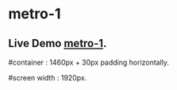 # metro-1

## Live Demo [metro-1](https://62d42ff2f047fa6ed258182c--calm-queijadas-de3e24.netlify.app/).

#container : 1460px + 30px padding horizontally.

#screen width : 1920px.
